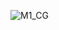 ![M1_CG](https://github.com/glorenzatto/AtividadesCG/assets/120614632/2bfcda08-73f8-48c7-95cb-268a52028086)
